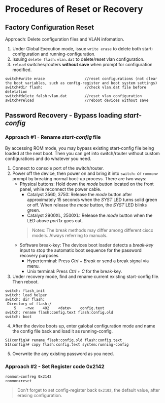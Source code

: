 # Procedures of Reset or Recovery

## Factory Configuration Reset
Approach: Delete configuration files and VLAN infomation.
1. Under Global Execution mode, issue `write erase` to delete both start-configuration and running-configuration.
2. Issuing `delete flash:vlan.dat` to delete/reset vlan configuration. 
3. `reload` switches/routers **without save** when prompt for configuration modified.
```
switch#write erase                  //reset configurations (not clear the boot variables, such as config-register and boot system settings)
switch#dir flash:                   //check vlan.dat file before deletation
switch#delete falsh:vlan.dat        //reset vlan configuration
switch#reload                       //reboot devices without save
```

## Password Recovery - Bypass loading *start-config*
### Approach #1 - Rename *start-config* file
By accessing ROM mode, you may bypass existing start-config file being loaded at the next boot. Then you can get into switch/router without custom configurations and do whatever you need.
1. Connect to console port of the switch/router.
2. Power off the device, then power on and bring it into `switch:` or `rommon>` prompt by breaking normal boot-up process. There are two ways: 
    - Physical buttons: Hold down the _mode_ button located on the front panel, while reconnect the power cable. 
        - Catalyst 3560, 3750: Release the _mode_ button after approximately 15 seconds when the _SYST_ LED turns solid green or off. When release the _mode_ button, the _SYST_ LED blinks green.
        - Catalyst 2900XL, 2500XL: Release the _mode_ button when the LED above _port1x_ goes out. 
        > Notes: The break methods may differ among different cisco models. Always referring to manuals.
    - Software break-key: The devices boot loader detects a _break-key_ input to stop the automatic boot sequence for the password recovery purposes.
        - Hyperterminal: Press _Ctrl_ + _Break_ or send a break signal via menu.
        - Unix terminal: Press _Ctrl_ + _C_ for the break-key.
3. Under recovery mode, find and rename current existing start-config file. Then reboot.
```
switch: flash_init
switch: load_helper
switch: dir flash:
 Directory of flash:/
    5    -rwx    402    <date>    config.text
switch: rename flash:config.text flash:config.old
switch: boot
```
4. After the device boots up, enter galobal configuration mode and name the config file back and load it as running-config.
```
S1(config)# rename flash:config.old flash:config.text
S1(config)# copy flash:config.text system:running-config
```
5. Overwrite the any existing password as you need.

### Approach #2 - Set Register code 0x2142
```
rommon>confreg 0x2142
rommon>reset
```
> Don't forget to set config-register back `0x2102`, the default value, after erasing configuration.


